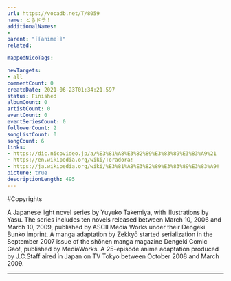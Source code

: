 ```yaml
---
url: https://vocadb.net/T/8059
name: とらドラ！
additionalNames: 
- 
parent: "[[anime]]"
related:

mappedNicoTags:

newTargets:
- all
commentCount: 0
createDate: 2021-06-23T01:34:21.597
status: Finished
albumCount: 0
artistCount: 0
eventCount: 0
eventSeriesCount: 0
followerCount: 2
songListCount: 0
songCount: 6
links: 
- https://dic.nicovideo.jp/a/%E3%81%A8%E3%82%89%E3%83%89%E3%83%A9%21
- https://en.wikipedia.org/wiki/Toradora!
- https://ja.wikipedia.org/wiki/%E3%81%A8%E3%82%89%E3%83%89%E3%83%A9!
picture: true
descriptionLength: 495
---
```


#Copyrights

A Japanese light novel series by Yuyuko Takemiya, with illustrations by Yasu. The series includes ten novels released between March 10, 2006 and March 10, 2009, published by ASCII Media Works under their Dengeki Bunko imprint.
A manga adaptation by Zekkyō started serialization in the September 2007 issue of the shōnen manga magazine Dengeki Comic Gao!, published by MediaWorks.
A 25-episode anime adaptation produced by J.C.Staff aired in Japan on TV Tokyo between October 2008 and March 2009.

---

